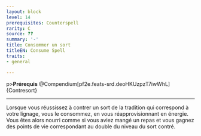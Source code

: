 ```yaml
---
layout: block
level: 14
prerequisites: Counterspell
rarity: C
source: ??
summary: '-'
title: Consommer un sort
titleEN: Consume Spell
traits:
- general

---
```


p><strong>Prérequis</strong> @Compendium[pf2e.feats-srd.deoHKUzpzT7iwWhL]{Contresort}</p>
<hr />
<p>Lorsque vous réussissez à contrer un sort de la tradition qui correspond à votre lignage, vous le consommez, en vous réapprovisionnant en énergie. Vous êtes alors nourri comme si vous aviez mangé un repas et vous gagnez des points de vie correspondant au double du niveau du sort contré.</p>